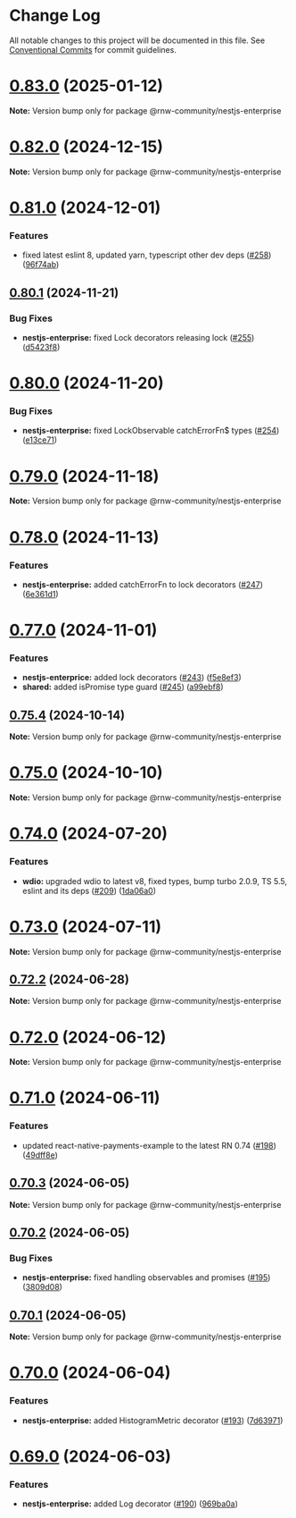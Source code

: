 # Change Log

All notable changes to this project will be documented in this file.
See [Conventional Commits](https://conventionalcommits.org) for commit guidelines.

# [0.83.0](https://github.com/rnw-community/rnw-community/compare/v0.82.1...v0.83.0) (2025-01-12)

**Note:** Version bump only for package @rnw-community/nestjs-enterprise

# [0.82.0](https://github.com/rnw-community/rnw-community/compare/v0.81.0...v0.82.0) (2024-12-15)

**Note:** Version bump only for package @rnw-community/nestjs-enterprise

# [0.81.0](https://github.com/rnw-community/rnw-community/compare/v0.80.1...v0.81.0) (2024-12-01)

### Features

- fixed latest eslint 8, updated yarn, typescript other dev deps ([#258](https://github.com/rnw-community/rnw-community/issues/258)) ([96f74ab](https://github.com/rnw-community/rnw-community/commit/96f74abc876cd16a810145b35da8f22a61360ab0))

## [0.80.1](https://github.com/rnw-community/rnw-community/compare/v0.80.0...v0.80.1) (2024-11-21)

### Bug Fixes

- **nestjs-enterprise:** fixed Lock decorators releasing lock ([#255](https://github.com/rnw-community/rnw-community/issues/255)) ([d5423f8](https://github.com/rnw-community/rnw-community/commit/d5423f8b143f063c7e4b53e631aa0b66b4d2ea28))

# [0.80.0](https://github.com/rnw-community/rnw-community/compare/v0.79.0...v0.80.0) (2024-11-20)

### Bug Fixes

- **nestjs-enterprise:** fixed LockObservable catchErrorFn$ types ([#254](https://github.com/rnw-community/rnw-community/issues/254)) ([e13ce71](https://github.com/rnw-community/rnw-community/commit/e13ce717dbfe49b5e4ede59fec438bae8d4db935))

# [0.79.0](https://github.com/rnw-community/rnw-community/compare/v0.78.1...v0.79.0) (2024-11-18)

**Note:** Version bump only for package @rnw-community/nestjs-enterprise

# [0.78.0](https://github.com/rnw-community/rnw-community/compare/v0.77.0...v0.78.0) (2024-11-13)

### Features

- **nestjs-enterprise:** added catchErrorFn to lock decorators ([#247](https://github.com/rnw-community/rnw-community/issues/247)) ([6e361d1](https://github.com/rnw-community/rnw-community/commit/6e361d1dd97722ad79a670bafddce4297623a942))

# [0.77.0](https://github.com/rnw-community/rnw-community/compare/v0.76.0...v0.77.0) (2024-11-01)

### Features

- **nestjs-enterprice:** added lock decorators ([#243](https://github.com/rnw-community/rnw-community/issues/243)) ([f5e8ef3](https://github.com/rnw-community/rnw-community/commit/f5e8ef3d2dff58efb6fac64769e776bcb4de5d39))
- **shared:** added isPromise type guard ([#245](https://github.com/rnw-community/rnw-community/issues/245)) ([a99ebf8](https://github.com/rnw-community/rnw-community/commit/a99ebf872fab3f075358d091041527240783130d))

## [0.75.4](https://github.com/rnw-community/rnw-community/compare/v0.75.3...v0.75.4) (2024-10-14)

**Note:** Version bump only for package @rnw-community/nestjs-enterprise

# [0.75.0](https://github.com/rnw-community/rnw-community/compare/v0.74.4...v0.75.0) (2024-10-10)

**Note:** Version bump only for package @rnw-community/nestjs-enterprise

# [0.74.0](https://github.com/rnw-community/rnw-community/compare/v0.73.0...v0.74.0) (2024-07-20)

### Features

- **wdio:** upgraded wdio to latest v8, fixed types, bump turbo 2.0.9, TS 5.5, eslint and its deps ([#209](https://github.com/rnw-community/rnw-community/issues/209)) ([1da06a0](https://github.com/rnw-community/rnw-community/commit/1da06a0bb53e94ad318e76b19bc2c9c153871656))

# [0.73.0](https://github.com/rnw-community/rnw-community/compare/v0.72.2...v0.73.0) (2024-07-11)

**Note:** Version bump only for package @rnw-community/nestjs-enterprise

## [0.72.2](https://github.com/rnw-community/rnw-community/compare/v0.72.1...v0.72.2) (2024-06-28)

**Note:** Version bump only for package @rnw-community/nestjs-enterprise

# [0.72.0](https://github.com/rnw-community/rnw-community/compare/v0.71.0...v0.72.0) (2024-06-12)

**Note:** Version bump only for package @rnw-community/nestjs-enterprise

# [0.71.0](https://github.com/rnw-community/rnw-community/compare/v0.70.3...v0.71.0) (2024-06-11)

### Features

- updated react-native-payments-example to the latest RN 0.74 ([#198](https://github.com/rnw-community/rnw-community/issues/198)) ([49dff8e](https://github.com/rnw-community/rnw-community/commit/49dff8e59877bd316e5401816063ee4f049fb472))

## [0.70.3](https://github.com/rnw-community/rnw-community/compare/v0.70.2...v0.70.3) (2024-06-05)

**Note:** Version bump only for package @rnw-community/nestjs-enterprise

## [0.70.2](https://github.com/rnw-community/rnw-community/compare/v0.70.1...v0.70.2) (2024-06-05)

### Bug Fixes

- **nestjs-enterprise:** fixed handling observables and promises ([#195](https://github.com/rnw-community/rnw-community/issues/195)) ([3809d08](https://github.com/rnw-community/rnw-community/commit/3809d0823039ae3ee1a378bac8c73bcdba7e0f07))

## [0.70.1](https://github.com/rnw-community/rnw-community/compare/v0.70.0...v0.70.1) (2024-06-05)

**Note:** Version bump only for package @rnw-community/nestjs-enterprise

# [0.70.0](https://github.com/rnw-community/rnw-community/compare/v0.69.1...v0.70.0) (2024-06-04)

### Features

- **nestjs-enterprise:** added HistogramMetric decorator ([#193](https://github.com/rnw-community/rnw-community/issues/193)) ([7d63971](https://github.com/rnw-community/rnw-community/commit/7d63971283cfed9ac845882dbafc2ebabfcd9205))

# [0.69.0](https://github.com/rnw-community/rnw-community/compare/v0.68.0...v0.69.0) (2024-06-03)

### Features

- **nestjs-enterprise:** added Log decorator ([#190](https://github.com/rnw-community/rnw-community/issues/190)) ([969ba0a](https://github.com/rnw-community/rnw-community/commit/969ba0a485aa9a7bb2a892ce21da8b16e51be005))
